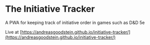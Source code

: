 # The Initiative Tracker

A PWA for keeping track of initiative order in games such as D&D 5e

Live at [https://andreasgoodstein.github.io/initiative-tracker/](https://andreasgoodstein.github.io/initiative-tracker/)
